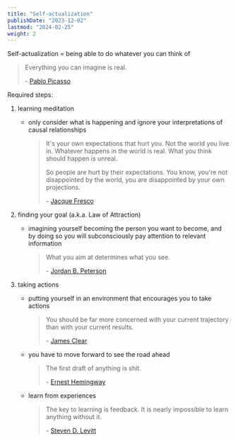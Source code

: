 ```yaml
---
title: "Self-actualization"
publishDate: "2023-12-02"
lastmod: "2024-02-25"
weight: 2
---
```


Self-actualization = being able to do whatever you can think of

> Everything you can imagine is real.
>
> \- [Pablo Picasso](https://www.goodreads.com/quotes/5521-everything-you-can-imagine-is-real)

Required steps:

1. learning meditation

   - only consider what is happening and ignore your interpretations of causal relationships

     > It's your own expectations that hurt you. Not the world you live in.
     > Whatever happens in the world is real. What you think should happen is
     > unreal.
     >
     > So people are hurt by their expectations. You know, you're not disappointed
     > by the world, you are disappointed by your own projections.
     >
     > \- [Jacque Fresco](https://quotefancy.com/quote/1195936/Jacque-Fresco-It-s-your-own-expectations-that-hurt-you-Not-the-world-you-live-in-Whatever)

2. finding your goal (a.k.a. Law of Attraction)

   - imagining yourself becoming the person you want to become, and by doing so
     you will subconsciously pay attention to relevant information

     > What you aim at determines what you see.
     >
     > \- [Jordan B. Peterson](https://www.goodreads.com/quotes/9108708-what-you-aim-at-determines-what-you-see)

3. taking actions

   - putting yourself in an environment that encourages you to take actions

     > You should be far more concerned with your current trajectory than with your current results.
     >
     > \- [James Clear](https://www.goodreads.com/quotes/9548184-you-should-be-far-more-concerned-with-your-current-trajectory)

   - you have to move forward to see the road ahead

     > The first draft of anything is shit.
     >
     > \- [Ernest Hemingway](https://www.goodreads.com/quotes/52073-the-first-draft-of-anything-is-shit)

   - learn from experiences

     > The key to learning is feedback. It is nearly impossible to learn anything without it.
     >
     > \- [Steven D. Levitt](https://www.goodreads.com/quotes/1214269-the-key-to-learning-is-feedback-it-is-nearly-impossible)
